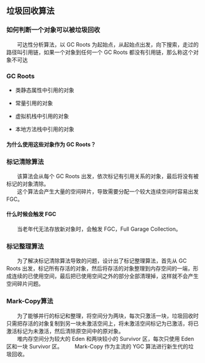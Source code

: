 ## 垃圾回收算法

### 如何判断一个对象可以被垃圾回收


&emsp;&emsp;可达性分析算法，以 GC Roots 为起始点，从起始点出发，向下搜索，走过的路径叫引用链，如果一个对象到任何一个 GC Roots 都没有引用链，那么称这个对象不可达

### GC Roots

- 类静态属性中引用的对象

- 常量引用的对象

- 虚拟机栈中引用的对象

- 本地方法栈中引用的对象

#### 为什么使用这些对象作为 GC Roots？

### 标记清除算法

&emsp;&emsp;该算法会从每个 GC Roots 出发，依次标记有引用关系的对象，最后将没有被标记的对象清除。  
&emsp;&emsp;这个算法会产生大量的空间碎片，导致需要分配一个较大连续空间时容易出发 FGC。

#### 什么时候会触发 FGC

&emsp;&emsp;当老年代无法存放新对象时，会触发 FGC，Full Garage Collection。

### 标记整理算法

&emsp;&emsp;为了解决标记清除算法导致的问题，设计出了标记整理算法，首先从 GC Roots 出发，标记所有存活的对象，然后将存活的对象整理到内存空间的一端，形成连续的已使用空间，最后把已使用空间之外的部分全部清理掉，这样就不会产生空间碎片问题。

### Mark-Copy算法

&emsp;&emsp;为了能够并行的标记和整理，将空间分为两块，每次只激活一块，垃圾回收时只需把存活的对象复制到另一块未激活空间上，将未激活空间标记为已激活，将已激活标记为未激活，然后清除原空间中的原对象。  
&emsp;&emsp;堆内存空间分为较大的 Eden 和两块较小的 Survivor 区，每次只使用 Eden 区和一块 Survivor 区。
&emsp;&emsp;Mark-Copy 作为主流的 YGC 算法进行新生代的垃圾回收。